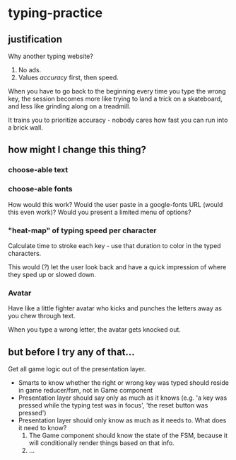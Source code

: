 # typing-practice

## justification

Why another typing website?

1. No ads.
1. Values _accuracy_ first, then speed.

When you have to go back to the beginning every time you type the wrong key, the session becomes more like trying to land a trick on a skateboard, and less like grinding along on a treadmill.

It trains you to prioritize accuracy - nobody cares how fast you can run into a brick wall.

## how might I change this thing?

### choose-able text

### choose-able fonts

How would this work? Would the user paste in a google-fonts URL (would this even work)? Would you present a limited menu of options?

### "heat-map" of typing speed per character

Calculate time to stroke each key - use that duration to color in the typed characters.

This would (?) let the user look back and have a quick impression of where they sped up or slowed down.

### Avatar

Have like a little fighter avatar who kicks and punches the letters away as you chew through text.

When you type a wrong letter, the avatar gets knocked out.

## but before I try any of that...

Get all game logic out of the presentation layer.

- Smarts to know whether the right or wrong key was typed should reside in game reducer/fsm, not in Game component
- Presentation layer should say only as much as it knows (e.g. 'a key was pressed while the typing test was in focus', 'the reset button was pressed')
- Presentation layer should only know as much as it needs to. What does it need to know?
  1. The Game component should know the state of the FSM, because it will conditionally render things based on that info.
  1. ...
